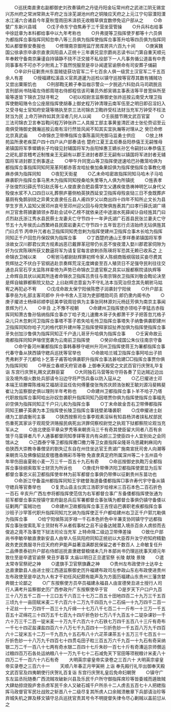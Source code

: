 <!-- { "loadSidebar": true } -->
　　○巡抚南直隶右副都御史刘孜奏镇府之丹徒丹阳金坛常州府之武进江阴无锡宜兴苏州府之常洲常熟太平府之当涂芜湖池州府之铜陵应天府之上元江宁句容溧阳溧水江浦六合诸县今年夏秋霪雨田禾渰损无收粮草俱宜数停免诏户部从之
　　○命甓广东新兴县城
　　○戊子命东宁伯焦寿于三千营坐营管操
　　○升兵科右给事中徐廷章为本科都给事中以九年考称也
　　○升弗提等卫指挥使歹都等十六员俱为都指挥佥事指挥同知忽申八等三员俱为指挥使指挥佥事答升哈等四员俱为指挥同知从都督察安奏报也
　　○修理南京御用监厅房库房共六百九十间
　　○庚寅魏国公徐承宗卒承宗直隶凤阳县人正统十三年袭兄显宗爵尚志读书以门第自重天顺元年奉敕守备南京廉谨自持镇静不挠不泛交接不私役部下一人凡事务循公道虽有中贵同事事有不可亦不少附焉上下翕然悦服至是卒讣闻遣官谕祭命有司安葬子俌嗣
　　○辛卯升征剿贵州东苗贼徒获功官军二千七百余人俱一级赏土汉官军二千五百余人有差
　　○授福建松溪县义官夙道暹为巡检以镇守巡按等官荐其数有捕贼功又尝出粟赈饥也
　　○刑部鞫无赖子奉旨枷示警众一夕脱逃六科劾兵马司疏脱且言刑部尚书陆瑜左侍郎周瑄右侍郎程信该司署员外郎吴锡主事表洁等平昔宽纵所至瑜等遂皆下锦衣卫狱寻宥之
　　○初以校尉言监察御史张祚巡按云南受大理卫指挥使鲍昭赂令佥公座居指挥使胡春上御史程万钟清理云南军伍至之明日即召淫妇入又受寻甸土官知府安晟等赂执至京三法司锦衣卫鞫祚受枉法财当充军万钟受不枉法财当为民  上命万钟祚如其贪淫者几何人以闻
　　○壬辰腊节赐文武百官宴
　　○三法司锦衣卫言奉旨鞫问程万钟张祚二人具报工部主事黄鉴清匠进士张伦赍诏至云南俱受赂御史魏瀚巡按云南有淫行然皆风闻不知其实宜执瀚等对理从之  癸巳命修北京真武庙
　　○命锦衣卫带俸指挥佥事陈喜同充御马监勇士供应
　　○放上林苑监所隶老疾菜户四十四户从户部奏请也  楚府江夏王孟炬奏岳阳恭僖王无嗣惟母弟镇国将军季墀嫡长子均锽见封辅国将军为岳阳悼惠王嫡长孙乞令嗣封以奉恭僖王之祀礼部言稽考近制惟亲王无嗣有以郡王进封者郡王无嗣有以镇国将军进封者无辅国将军进封郡王例事遂止
　　○甲午升同宽山等卫指挥使迓速哈巴孙撒笼哈俱为都指挥佥事指挥同知阿笼革阿都赤答龙哈扯餋加桑果奴俱为指挥使指挥佥事教化塔麻赤俱为指挥同知
　　○夜犯天街星
　　○乙未命哈密故指挥同知马哈木子马哈麻袭职升指挥佥事马黑木为指挥同知授桑哈失里等九人俱为所镇抚
　　○旌表孝子张俊烈妇薛氏节妇赵氏等七人俊直隶合肥县儒学生父遘疾俊恳祷神明乞以身代父殁俊水浆不入口四日以礼葬祭庐墓侧柏英狭西延安卫指挥母殁哀恸三日不食既葬庐墓厕有兔鹊驯绕之异黄文直隶任丘县人甫四岁父以商出四十四年不知所止文长为县学生岁贡入监知父居邓州哀号至邓州迎父回与母完聚俱旌表其门曰孝行薛氏湖广靖州卫官舍蒋頴妻頴领乡荐赴会试中乙榜不就依亲还中途溺水死薛闻讣自经旌其门曰贞烈赵氏浙江秀水县民蔡士龙妻夫亡守节四十一年尹氏湖广石首县民张兰妻夫亡守节五十九年侯氏山西繁峙县民縻岩妻夫亡守节四十五年皆志行贞洁始终无玷俱旌其门曰贞节  丙申升兀者右卫指挥同知秃忽剌为指挥使建州卫指挥佥事木长哈为指挥同知正千户回忽丹保奴俱为指挥佥事
　　○丁酉楚府通山王季垟奏弟镇国将军季涂故女汉川郡君仪宾方规素凶恶已戴罪革冠带仍长恶不悛夜潜入婺川郡君家伺隙为奸为仪宾陈瑛所获又数逼将军为请复官每言欲剌杀陈瑛将军恐其无赖已收系之  上命锦衣卫械以来
　　○宥驸马都尉赵辉罪初辉令家人陈纲商贩纲宿妓买妾尽费其赀辉挞之不伏白于官纲逃赴京奏辉荒淫无度婢妾至百人殖货日不足强夺民利往往交通总兵官石亨太监陈祥辈倚为声势已命锦衣卫遣官察之具实以报都察院请执辉等  上命辉自具状以闻其所连者命锦衣卫指挥吕贵往与南京锦衣卫指挥刘敬会鞫论决至是辉自输罪都察院又劾之  上曰赵辉恣意妄为不守礼法本当究治但念其先朝驸马姑宥之再犯必不宥
　　○戊戌命故太保宁阳侯陈懋子润袭封宁阳侯
　　○升户部主事李岳为礼部主客司郎中  升中书舍人王琼为吏部稽勋司员  郎仍隶内阁书办
　　○庚子擢进士杨绎祁顺李廷美李锐周铨俱为主事张同林源刘元杨廷芳俱为南京主事闻景辉为行人
　　○辛丑  上不豫不视朝
　　○命建州卫指挥使亦领哈子李猛古赤指挥同知萧古鲁孙恼纳指挥佥事亦丁哈子克儿速撒木哥子失都萧干歹子把答忽兀格子朵儿只木忽剌河卫指挥佥事塔不答子若失哈毛怜卫指挥佥事塔失子纳鲁俱袭职建州卫指挥同知你哈子兀的格代职升建州等卫指挥使释家奴扯养加俱为指挥使指挥佥事牙失创加沙鲁俱为指挥同知正千户迭儿哥牙升哈俱为指挥佥事
　　○壬寅命故云南都指挥同知尹瑢侄宽袭为云南前卫指挥使
　　○癸卯命成国公朱仪往南京守备
　　○命守备河州署都指挥佥事韩春移守岷州升河州卫指挥使蒋王为署都指挥佥事代春守备从狭西镇守緫兵巡抚等官举也
　　○命故哈兰城卫指挥佥事阿哈出子损秃弗剌歹子兀都哈卜乞答子甫答哈俱袭职升指挥佥事法甚哈建□□指挥佥事贾你俱为指挥同知
　　○甲辰立春顺天府官进春  上御奉天殿受之文武百官行庆贺礼毕复诣  东宫行庆贺礼赐文武群臣宴
　　○大同独石马营等处守将各奏了见达贼近边出没及境外烟火数处兵部请令沿边守将严饬兵备以防入寇从之
　　○乙巳擢进士邓本端王埙滕霄陈维裕艾福胡泾监任佐何傅董俊张恂苏庆顾浩张輗王毓刘源冯斐韩斐崔让为监察御史俱以理刑半年考称也
　　○命建州卫都指挥佥事卜羊不哈子乃塔代职故指挥佥事阿哈出孙奴忽袭职升指挥同知乃因塔贾你俱为指挥使指挥佥事福先卯空俱为指挥同知正千户只儿和为指挥佥事
　　○丁未命故金吾右卫带俸都指挥同知王麟子英袭为本卫指挥使长陵卫指挥佥事钱壁弟璠袭职
　　○戊申擢进士赵缮为工部虞衡司主事
　　○狭西按察司佥事李观素淫纵有知县杨洪者挟私杖部民伤重死其家诉于观观受洪赂报民病死出洪罪伺察校尉觉之执观下狱都察院论观当充军从之
　　○迤北使臣平章朵罗秃等来朝贡马三千有奇其使臣留大同者八百有余馆于乌蛮驿者凡千人通事都督同知季铎等言内有朵颜三卫使臣四十人宜别处之会同馆从之
　　○己酉泰宁等卫都指挥撒□撒力等卫女直指挥朵隆哥乌思藏剌麻闰内伯狭西大崇教寺番僧坚的劄失辽东自在州住坐达官王贵湖广施南宣抚司舍人向潮等来朝贡马及佛像貂鼠皮氆氇香赐彩币等物  免直隶真定府所属深州等二十五州县今年旱伤田亩夏税小麦一万三千一百五十九石有奇
　　○命巡按御史执鞫万全都指挥佥事徐纲索取军士财货为所诉也
　　○庚戌升带俸济阳卫都指挥使窦显为后军都督佥事忠义前卫都指挥使牟林为前军都督佥事俱仍带俸以征剿贵州东苗功也
　　○命浙江守备温州都指挥同知王宇緫督海道备倭都指挥□事许寿代宇守备从镇守緫兵等官奏举也
　　○复灵山县主仪宾江浩职岁给禄米三百石本色二百石折色一百石  辛亥升广西左参将都指挥使范信为右军都督佥事广东备倭都指挥使张通为前军都督佥事实授镇守宣府副总兵后军署都督佥事张瑀为都督佥事俱仍镇守备倭以征剿两广蛮贼功也
　　○命建州卫故都指挥佥事王吉侄谄巴袭职老疾都指挥佥事沙班子沙罕答代职升指挥同知兀乞纳为指挥使正千户都哈建州右卫正千户郭兀勒俱为指挥佥事
　　○给宁阳侯陈润岁禄一千石本色折色中半兼支协同镇守宁远都指挥佥事张俊索耴军士货财有不从者假事杖之且不设备达贼潜入境杀百余人虏掠而去俊追之竟不及事觉下狱法司论当充军  上特命降二级边卫带俸差操
　　○致仕户部尚书李敏卒敏直隶新安县人由举人任凤阳府同知正统初以大臣荐升汝宁府知府精勤政务吏民畏服寻升应天府府尹能声益著洎满郡民保留之者千数百人  上命敏复任升二品俸景泰初升户部右侍郎巡抚直隶緫督粮储未几升本部尚书仍理巡抚事天顺元年致仕至是卒遣官谕祭  癸丑岁暮享  太庙以明日正旦遣官祭  长陵  献陵  景陵
　　○遣太常寺官祭祀之神
　　○遣旗手卫官祭旗纛之神
　　○贵州左布政使许士达卒士达直隶歙县人由进士授江西道监察御史历升福建布政司左参政山东右布政使进贵州左布政使至是卒达为人有才干初任风纪颇有能声及为方面历福建山东贵州三藩贪婪奔兢士论鄙之
　　○广东按察使方员卒员福建永福县人由宣德癸丑进士授行人司行人满考升监察御史历广西参政升广东按察使卒于官
　　○是岁天下户口户九百三十八万五千二百一十三口五千六百三十七万二百五十田地四百二十九万三千五百三顷九十一亩田赋米麦二千六百六十二万九千四百九十二石绢一十九万四千二百一十疋丝一十一万四千一百三十九斤绵一十七万八千七百二十一斤布一十三万一千五百五十疋绵花三十四万五千七百九十四斤折色钞七万八千九百五十二锭杂课钞一千六十万三千二百一锭米麦一十万九千六百六十六石铁七万四千五百八十三斤有奇布一千七十四疋盐课盐四百六十八万七千九百四十一引折色钞一千五百八万九千四百六十二锭米五十二万一千九百九十五石布八十六疋茶课茶五十五万三千七百五十一斤折色钞一十八万九千四百七十四贯屯田子粒三百五万六千九百一十九石有奇采纳银二万二千一百八十七两有奇水银二百四十七斤朱砂一百七十斤有奇漕运京师儧运过粮四百万石各处运纳粮八十一万九千七十二石减免天下官田等项税粮计米麦八十四万二千一百六十六石有奇
　　大明英宗睿皇帝实录卷之三百六十
大明英宗睿皇帝实录卷之三百六十一
　　天顺八年春正月甲寅朔  上诣  奉先殿行礼毕出御奉天殿文武百官及四夷朝使行庆贺礼百复诣  东宫行庆贺礼皇后免命妇朝贺
　　○镇守广东左监丞阮随奏广西流贼攻破新兴县及乐民千户所守御指挥席珍等皆委城而遁致贼大肆劫掠烧毁庐舍杀虏军民千余人又破石城千户所杀十二人虏去五百七十人把緫指挥马政督官军民壮战败之斩首八十二级尽复其所虏人口余贼溃散章下兵部请治珍等弃城失机之罪及移文镇守总兵巡抚官责其号令不明提督失律令尽心剿贼以盖前愆从之
